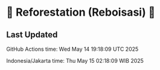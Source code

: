 
# 🌳 Reforestation (Reboisasi) 🌲

## Last Updated

GitHub Actions time: Wed May 14 19:18:09 UTC 2025

Indonesia/Jakarta time: Thu May 15 02:18:09 WIB 2025
